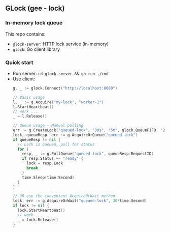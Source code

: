 ## GLock (gee - lock)
### In-memory lock queue

This repo contains:
- `glock-server`: HTTP lock service (in-memory)
- `glock`: Go client library

### Quick start
- Run server: `cd glock-server && go run ./cmd`
- Use client:
  ```go
  g, _ := glock.Connect("http://localhost:8080")

  // Basic usage
  l, _ := g.Acquire("my-lock", "worker-1")
  l.StartHeartbeat()
  // work ...
  _ = l.Release()

  // Queue usage - Manual polling
  err := g.CreateLock("queued-lock", "30s", "5m", glock.QueueFIFO, "2m")
  lock, queueResp, err := g.AcquireOrQueue("queued-lock")
  if queueResp != nil {
    // Lock is queued, poll for status
    for {
      resp, _ := g.PollQueue("queued-lock", queueResp.RequestID)
      if resp.Status == "ready" {
        lock = resp.Lock
        break
      }
      time.Sleep(time.Second)
    }
  }

  // OR use the convenient AcquireOrWait method
  lock, err := g.AcquireOrWait("queued-lock", 30*time.Second)
  if lock != nil {
    lock.StartHeartbeat()
    // work ...
    _ = lock.Release()
  }
  ```
